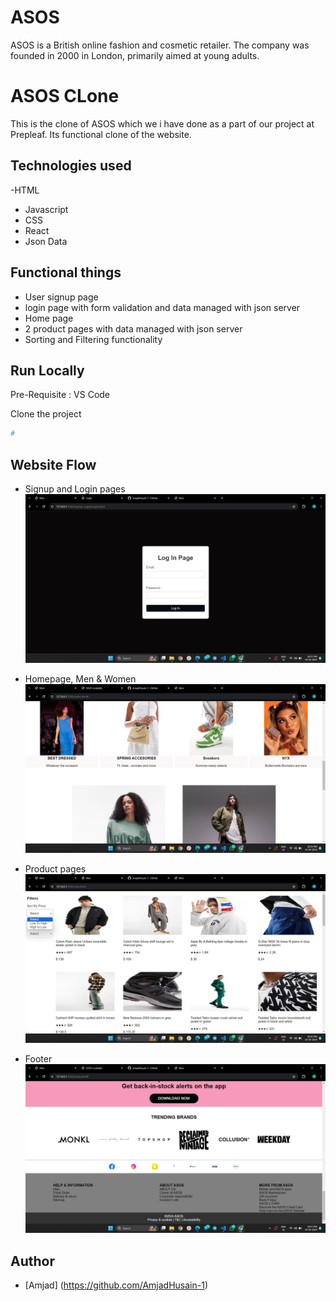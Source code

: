 # ASOS

ASOS is a British online fashion and cosmetic retailer. The company was founded in 2000 in London, primarily aimed at young adults.

# ASOS CLone

This is the clone of ASOS which we i have done as a part of our project at Prepleaf. Its functional clone of the website. 

## Technologies used
-HTML
- Javascript
- CSS
- React
- Json Data

## Functional things

- User signup page 
- login page with form validation and data managed with  json server
- Home page
- 2 product pages with data managed with json server
- Sorting and Filtering functionality



## Run Locally

Pre-Requisite : 
VS Code

Clone the project

```bash
#   
```


## Website Flow

- Signup and Login pages 
![](login&signup.jpg)

- Homepage, Men & Women 
![](homepage.jpg)

- Product pages 
![](products.jpg)

- Footer
![](footer.jpg)




## Author

- [Amjad] (https://github.com/AmjadHusain-1)
